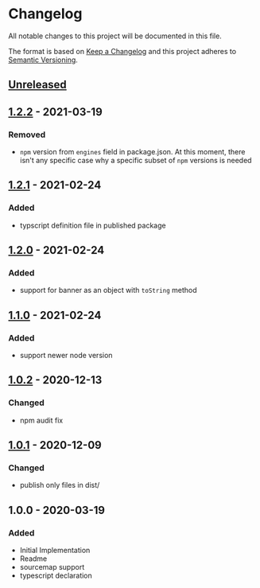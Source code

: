 # Changelog

All notable changes to this project will be documented in this file.

The format is based on [Keep a Changelog](http://keepachangelog.com/en/1.0.0/)
and this project adheres to [Semantic Versioning](http://semver.org/spec/v2.0.0.html).

## [Unreleased]

## [1.2.2] - 2021-03-19
### Removed
- `npm` version from `engines` field in package.json. At this moment, there isn't any specific case why a specific subset of `npm` versions is needed

## [1.2.1] - 2021-02-24
### Added
- typscript definition file in published package

## [1.2.0] - 2021-02-24
### Added
- support for banner as an object with `toString` method

## [1.1.0] - 2021-02-24
### Added
- support newer node version

## [1.0.2] - 2020-12-13
### Changed
- npm audit fix

## [1.0.1] - 2020-12-09
### Changed
- publish only files in dist/

## 1.0.0 - 2020-03-19
### Added
- Initial Implementation
- Readme
- sourcemap support
- typescript declaration

[Unreleased]: https://github.com/stropho/rollup-plugin-banner2/compare/v1.2.2...HEAD
[1.2.2]: https://github.com/stropho/rollup-plugin-banner2/compare/v1.2.1...v1.2.2
[1.2.1]: https://github.com/stropho/rollup-plugin-banner2/compare/v1.2.0...v1.2.1
[1.2.0]: https://github.com/stropho/rollup-plugin-banner2/compare/v1.1.0...v1.2.0
[1.1.0]: https://github.com/stropho/rollup-plugin-banner2/compare/v1.0.2...v1.1.0
[1.0.2]: https://github.com/stropho/rollup-plugin-banner2/compare/v1.0.1...v1.0.2
[1.0.1]: https://github.com/stropho/rollup-plugin-banner2/compare/v1.0.0...v1.0.1
